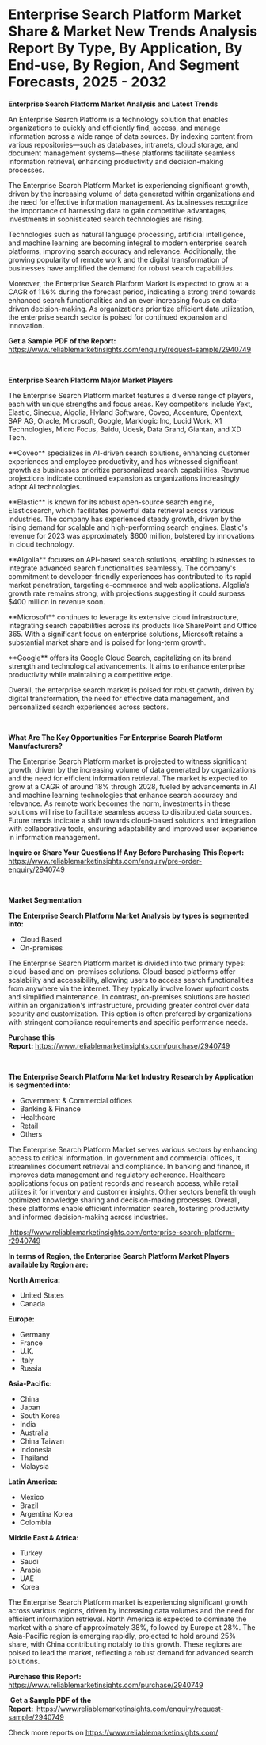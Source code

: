 <p><h1>Enterprise Search Platform Market Share & Market New Trends Analysis Report By Type, By Application, By End-use, By Region, And Segment Forecasts, 2025 - 2032</h1></p><p><strong>Enterprise Search Platform Market Analysis and Latest Trends</strong></p>
<p><p>An Enterprise Search Platform is a technology solution that enables organizations to quickly and efficiently find, access, and manage information across a wide range of data sources. By indexing content from various repositories—such as databases, intranets, cloud storage, and document management systems—these platforms facilitate seamless information retrieval, enhancing productivity and decision-making processes.</p><p>The Enterprise Search Platform Market is experiencing significant growth, driven by the increasing volume of data generated within organizations and the need for effective information management. As businesses recognize the importance of harnessing data to gain competitive advantages, investments in sophisticated search technologies are rising.</p><p>Technologies such as natural language processing, artificial intelligence, and machine learning are becoming integral to modern enterprise search platforms, improving search accuracy and relevance. Additionally, the growing popularity of remote work and the digital transformation of businesses have amplified the demand for robust search capabilities.</p><p>Moreover, the Enterprise Search Platform Market is expected to grow at a CAGR of 11.6% during the forecast period, indicating a strong trend towards enhanced search functionalities and an ever-increasing focus on data-driven decision-making. As organizations prioritize efficient data utilization, the enterprise search sector is poised for continued expansion and innovation.</p></p>
<p><strong>Get a Sample PDF of the Report:&nbsp;</strong> <a href="https://www.reliablemarketinsights.com/enquiry/request-sample/2940749?utm_campaign=2514&utm_medium=2&utm_source=Github&utm_content=ia&utm_term=15032025&utm_id=enterprise-search-platform">https://www.reliablemarketinsights.com/enquiry/request-sample/2940749</a></p>
<p>&nbsp;</p>
<p><strong>Enterprise Search Platform Major Market Players</strong></p>
<p><p>The Enterprise Search Platform market features a diverse range of players, each with unique strengths and focus areas. Key competitors include Yext, Elastic, Sinequa, Algolia, Hyland Software, Coveo, Accenture, Opentext, SAP AG, Oracle, Microsoft, Google, Marklogic Inc, Lucid Work, X1 Technologies, Micro Focus, Baidu, Udesk, Data Grand, Giantan, and XD Tech.</p><p>**Coveo** specializes in AI-driven search solutions, enhancing customer experiences and employee productivity, and has witnessed significant growth as businesses prioritize personalized search capabilities. Revenue projections indicate continued expansion as organizations increasingly adopt AI technologies.</p><p>**Elastic** is known for its robust open-source search engine, Elasticsearch, which facilitates powerful data retrieval across various industries. The company has experienced steady growth, driven by the rising demand for scalable and high-performing search engines. Elastic's revenue for 2023 was approximately $600 million, bolstered by innovations in cloud technology.</p><p>**Algolia** focuses on API-based search solutions, enabling businesses to integrate advanced search functionalities seamlessly. The company's commitment to developer-friendly experiences has contributed to its rapid market penetration, targeting e-commerce and web applications. Algolia’s growth rate remains strong, with projections suggesting it could surpass $400 million in revenue soon.</p><p>**Microsoft** continues to leverage its extensive cloud infrastructure, integrating search capabilities across its products like SharePoint and Office 365. With a significant focus on enterprise solutions, Microsoft retains a substantial market share and is poised for long-term growth.</p><p>**Google** offers its Google Cloud Search, capitalizing on its brand strength and technological advancements. It aims to enhance enterprise productivity while maintaining a competitive edge.</p><p>Overall, the enterprise search market is poised for robust growth, driven by digital transformation, the need for effective data management, and personalized search experiences across sectors.</p></p>
<p>&nbsp;</p>
<p><strong>What Are The Key Opportunities For Enterprise Search Platform Manufacturers?</strong></p>
<p><p>The Enterprise Search Platform market is projected to witness significant growth, driven by the increasing volume of data generated by organizations and the need for efficient information retrieval. The market is expected to grow at a CAGR of around 18% through 2028, fueled by advancements in AI and machine learning technologies that enhance search accuracy and relevance. As remote work becomes the norm, investments in these solutions will rise to facilitate seamless access to distributed data sources. Future trends indicate a shift towards cloud-based solutions and integration with collaborative tools, ensuring adaptability and improved user experience in information management.</p></p>
<p><strong>Inquire or Share Your Questions If Any Before Purchasing This Report:</strong> <a href="https://www.reliablemarketinsights.com/enquiry/pre-order-enquiry/2940749?utm_campaign=2514&utm_medium=2&utm_source=Github&utm_content=ia&utm_term=15032025&utm_id=enterprise-search-platform">https://www.reliablemarketinsights.com/enquiry/pre-order-enquiry/2940749</a></p>
<p>&nbsp;</p>
<p><strong>Market Segmentation</strong></p>
<p><strong>The Enterprise Search Platform Market Analysis by types is segmented into:</strong></p>
<p><ul><li>Cloud Based</li><li>On-premises</li></ul></p>
<p><p>The Enterprise Search Platform market is divided into two primary types: cloud-based and on-premises solutions. Cloud-based platforms offer scalability and accessibility, allowing users to access search functionalities from anywhere via the internet. They typically involve lower upfront costs and simplified maintenance. In contrast, on-premises solutions are hosted within an organization's infrastructure, providing greater control over data security and customization. This option is often preferred by organizations with stringent compliance requirements and specific performance needs.</p></p>
<p><strong>Purchase this Report:&nbsp;</strong><a href="https://www.reliablemarketinsights.com/purchase/2940749?utm_campaign=2514&utm_medium=2&utm_source=Github&utm_content=ia&utm_term=15032025&utm_id=enterprise-search-platform">https://www.reliablemarketinsights.com/purchase/2940749</a></p>
<p>&nbsp;</p>
<p><strong>The Enterprise Search Platform Market Industry Research by Application is segmented into:</strong></p>
<p><ul><li>Government & Commercial offices</li><li>Banking & Finance</li><li>Healthcare</li><li>Retail</li><li>Others</li></ul></p>
<p><p>The Enterprise Search Platform Market serves various sectors by enhancing access to critical information. In government and commercial offices, it streamlines document retrieval and compliance. In banking and finance, it improves data management and regulatory adherence. Healthcare applications focus on patient records and research access, while retail utilizes it for inventory and customer insights. Other sectors benefit through optimized knowledge sharing and decision-making processes. Overall, these platforms enable efficient information search, fostering productivity and informed decision-making across industries.</p></p>
<p><a href="https://www.reliablemarketinsights.com/enterprise-search-platform-r2940749?utm_campaign=2514&utm_medium=2&utm_source=Github&utm_content=ia&utm_term=15032025&utm_id=enterprise-search-platform">&nbsp;https://www.reliablemarketinsights.com/enterprise-search-platform-r2940749</a></p>
<p><strong>In terms of Region, the Enterprise Search Platform Market Players available by Region are:</strong></p>
<p>
    <p> <strong> North America: </strong>
        <ul>
            <li>United States</li>
            <li>Canada</li>
        </ul>
        </p> 
    <p> <strong> Europe: </strong>
        <ul>
            <li>Germany</li>
            <li>France</li>
            <li>U.K.</li>
            <li>Italy</li>
            <li>Russia</li>
        </ul>
        </p> 
    <p> <strong> Asia-Pacific: </strong>
        <ul>
            <li>China</li>
            <li>Japan</li>
            <li>South Korea</li>
            <li>India</li>
            <li>Australia</li>
            <li>China Taiwan</li>
            <li>Indonesia</li>
            <li>Thailand</li>
            <li>Malaysia</li>
        </ul>
        </p> 
    <p> <strong> Latin America: </strong>
        <ul>
            <li>Mexico</li>
            <li>Brazil</li>
            <li>Argentina Korea</li>
            <li>Colombia</li>
        </ul>
        </p> 
    <p> <strong> Middle East & Africa: </strong>
        <ul>
            <li>Turkey</li>
            <li>Saudi</li>
            <li>Arabia</li>
            <li>UAE</li>
            <li>Korea</li>
        </ul>
    </p>
    </p>
<p><p>The Enterprise Search Platform market is experiencing significant growth across various regions, driven by increasing data volumes and the need for efficient information retrieval. North America is expected to dominate the market with a share of approximately 38%, followed by Europe at 28%. The Asia-Pacific region is emerging rapidly, projected to hold around 25% share, with China contributing notably to this growth. These regions are poised to lead the market, reflecting a robust demand for advanced search solutions.</p></p>
<p><strong>Purchase this Report: </strong><a href="https://www.reliablemarketinsights.com/purchase/2940749?utm_campaign=2514&utm_medium=2&utm_source=Github&utm_content=ia&utm_term=15032025&utm_id=enterprise-search-platform">https://www.reliablemarketinsights.com/purchase/2940749</a></p>
<p>&nbsp;<strong>Get a Sample PDF of the Report:&nbsp;&nbsp;</strong><a href="https://www.reliablemarketinsights.com/enquiry/request-sample/2940749?utm_campaign=2514&utm_medium=2&utm_source=Github&utm_content=ia&utm_term=15032025&utm_id=enterprise-search-platform">https://www.reliablemarketinsights.com/enquiry/request-sample/2940749</a></p>
<p><strong></strong></p>
<p>Check more reports on <a href="https://www.reliablemarketinsights.com/?utm_campaign=2514&utm_medium=2&utm_source=Github&utm_content=ia&utm_term=15032025&utm_id=enterprise-search-platform">https://www.reliablemarketinsights.com/</a></p>